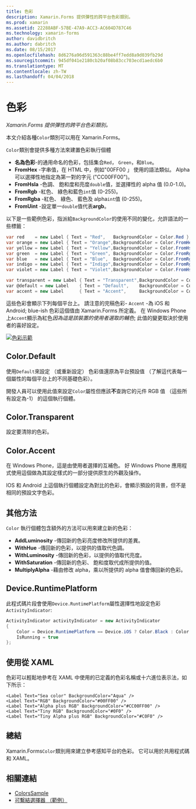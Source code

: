 ```yaml
---
title: 色彩
description: Xamarin.Forms 提供彈性的跨平台色彩類別。
ms.prod: xamarin
ms.assetid: 22288ABF-57BE-47A9-ACC3-AC604D787C46
ms.technology: xamarin-forms
author: davidbritch
ms.author: dabritch
ms.date: 08/15/2017
ms.openlocfilehash: 8d6276a96d591363c88be4ff7edd8a9d039fb29d
ms.sourcegitcommit: 945df041e2180cb20af08b83cc703ecd1aedc6b0
ms.translationtype: MT
ms.contentlocale: zh-TW
ms.lasthandoff: 04/04/2018
---
```

# <a name="colors"></a>色彩

_Xamarin.Forms 提供彈性的跨平台色彩類別。_

本文介紹各種`Color`類別可以用在 Xamarin.Forms。

`Color`類別會提供多種方法來建置色彩執行個體

-  **名為色彩**-的通用命名的色彩，包括集合`Red`， `Green`，和`Blue`。
-  **FromHex** -字串值，在 HTML 中，例如"00FF00 」 使用的語法類似。 Alpha 可以選擇性地指定為第一對的字元 ("CC00FF00")。
-  **FromHsla** -色調、 飽和度和亮度`double`值，並選擇性的 alpha 值 (0.0-1.0)。
-  **FromRgb** -紅色、 綠色和藍色`int`值 (0-255)。
-  **FromRgba** -紅色、 綠色、 藍色及 alpha`int`值 (0-255)。
-  **FromUint** -設定單一`double`值代表**argb**。

以下是一些範例色彩，指派給`BackgroundColor`的使用不同的變化，允許語法的一些標籤：

```csharp
var red    = new Label { Text = "Red",   BackgroundColor = Color.Red };
var orange = new Label { Text = "Orange",BackgroundColor = Color.FromHex("FF6A00") };
var yellow = new Label { Text = "Yellow",BackgroundColor = Color.FromHsla(0.167, 1.0, 0.5, 1.0) };
var green  = new Label { Text = "Green", BackgroundColor = Color.FromRgb (38, 127, 0) };
var blue   = new Label { Text = "Blue",  BackgroundColor = Color.FromRgba(0, 38, 255, 255) };
var indigo = new Label { Text = "Indigo",BackgroundColor = Color.FromRgb (0, 72, 255) };
var violet = new Label { Text = "Violet",BackgroundColor = Color.FromHsla(0.82, 1, 0.25, 1) };

var transparent = new Label { Text = "Transparent",BackgroundColor = Color.Transparent };
var @default = new Label    { Text = "Default",    BackgroundColor = Color.Default };
var accent = new Label      { Text = "Accent",     BackgroundColor = Color.Accent };
```

這些色彩會顯示下列每個平台上。 請注意的完稿色彩- `Accent` -為 iOS 和 Android; blue-ish 色彩這個值由 Xamarin.Forms 所定義。 在 Windows Phone 上`Accent`顯示為紅色*因為這是該裝置的使用者選取的輔色*; 此值的變更取決於使用者的喜好設定。

 [![色彩示範](colors-images/colors-sml.png "色彩示範")](colors-images/colors.png#lightbox "色彩示範")

## <a name="colordefault"></a>Color.Default

使用`Default`來設定 （或重新設定） 色彩值還原為平台預設值 （了解這代表每一個屬性的每個平台上的不同基礎色彩）。

開發人員可以使用此值來設定`Color`屬性但應該**不**查詢它的元件 RGB 值 （這些所有設定為-1） 的這個執行個體。

## <a name="colortransparent"></a>Color.Transparent

設定要清除的色彩。

## <a name="coloraccent"></a>Color.Accent

在 Windows Phone，這是由使用者選擇的互補色。 好 Windows Phone 應用程式使用這個做為其設定樣式的一部分提供原生的外觀及操作。

IOS 和 Android 上這個執行個體設定為對比的色彩，會顯示預設的背景，但不是相同的預設文字色彩。

## <a name="additional-methods"></a>其他方法

`Color` 執行個體包含額外的方法可以用來建立新的色彩：

-  **AddLuminosity** -傳回新的色彩亮度修改所提供的差異。
-  **WithHue** -傳回新的色彩，以提供的值取代色調。
-  **WithLuminosity** -傳回新的色彩，以提供的值取代亮度。
-  **WithSaturation** -傳回新的色彩、 飽和度取代成所提供的值。
-  **MultiplyAlpha** -藉由修改 alpha，乘以所提供的 alpha 值會傳回新的色彩。

## <a name="deviceruntimeplatform"></a>Device.RuntimePlatform

此程式碼片段會使用`Device.RuntimePlatform`屬性選擇性地設定色彩`ActivityIndicator`:

```csharp
ActivityIndicator activityIndicator = new ActivityIndicator
{
    Color = Device.RuntimePlatform == Device.iOS ? Color.Black : Color.Default,
    IsRunning = true
};
```

## <a name="using-from-xaml"></a>使用從 XAML

色彩可以輕鬆地參考在 XAML 中使用的已定義的色彩名稱或十六進位表示法，如下所示：

```xaml
<Label Text="Sea color" BackgroundColor="Aqua" />
<Label Text="RGB" BackgroundColor="#00FF00" />
<Label Text="Alpha plus RGB" BackgroundColor="#CC00FF00" />
<Label Text="Tiny RGB" BackgroundColor="#0F0" />
<Label Text="Tiny Alpha plus RGB" BackgroundColor="#C0F0" />
```

## <a name="summary"></a>總結

Xamarin.Forms`Color`類別用來建立參考感知平台的色彩。 它可以用於共用程式碼和 XAML。


## <a name="related-links"></a>相關連結

- [ColorsSample](https://developer.xamarin.com/samples/WorkingWithColors)
- [可繫結選擇器 （範例）](https://developer.xamarin.com/samples/xamarin-forms/UserInterface/BindablePicker/)
